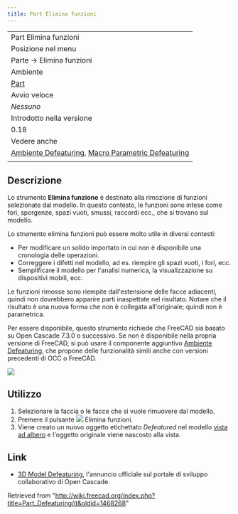 ```yaml
---
title: Part Elimina funzioni
---
```

|  |
| --- |
| Part Elimina funzioni |
| Posizione nel menu |
| Parte → Elimina funzioni |
| Ambiente |
| [Part](/Part_Workbench/it "Part Workbench/it") |
| Avvio veloce |
| *Nessuno* |
| Introdotto nella versione |
| 0.18 |
| Vedere anche |
| [Ambiente Defeaturing](/Defeaturing_Workbench/it "Defeaturing Workbench/it"), [Macro Parametric Defeaturing](/Macro_Parametric_Defeaturing "Macro Parametric Defeaturing") |
|  |

## Descrizione

Lo strumento **Elimina funzione** è destinato alla rimozione di funzioni selezionate dal modello. In questo contesto, le funzioni sono intese come fori, sporgenze, spazi vuoti, smussi, raccordi ecc., che si trovano sul modello.

Lo strumento elimina funzioni può essere molto utile in diversi contesti:

* Per modificare un solido importato in cui non è disponibile una cronologia delle operazioni.
* Correggere i difetti nel modello, ad es. riempire gli spazi vuoti, i fori, ecc.
* Semplificare il modello per l'analisi numerica, la visualizzazione su dispositivi mobili, ecc.

Le funzioni rimosse sono riempite dall'estensione delle facce adiacenti, quindi non dovrebbero apparire parti inaspettate nel risultato. Notare che il risultato è una nuova forma che non è collegata all'originale; quindi non è parametrica.

Per essere disponibile, questo strumento richiede che FreeCAD sia basato su Open Cascade 7.3.0 o successivo. Se non è disponibile nella propria versione di FreeCAD, si può usare il componente aggiuntivo [Ambiente Defeaturing](/Defeaturing_Workbench/it "Defeaturing Workbench/it"), che propone delle funzionalità simili anche con versioni precedenti di OCC o FreeCAD.

![](/images/Part_Defeaturing_example.png)

## Utilizzo

1. Selezionare la faccia o le facce che si vuole rimuovere dal modello.
2. Premere il pulsante ![](/images/Part_Defeaturing.svg) Elimina funzioni.
3. Viene creato un nuovo oggetto etichettato *Defeatured* nel modello [vista ad albero](/Tree_view/it "Tree view/it") e l'oggetto originale viene nascosto alla vista.

## Link

* [3D Model Defeaturing](https://dev.opencascade.org/index.php?q=node/1211), l'annuncio ufficiale sul portale di sviluppo collaborativo di Open Cascade.

Retrieved from "<http://wiki.freecad.org/index.php?title=Part_Defeaturing/it&oldid=1468268>"